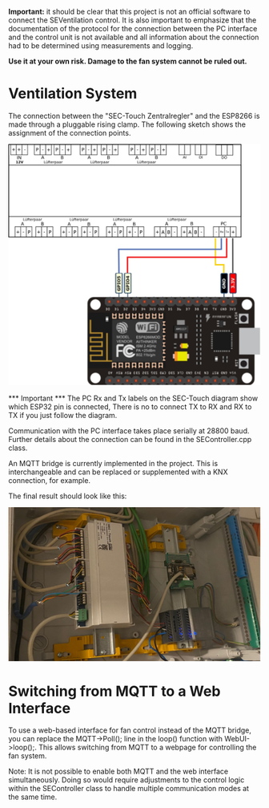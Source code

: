 **Important:** it should be clear that this project is not an official software to connect the SEVentilation control. It is also important to emphasize that the documentation of the protocol for the connection between the PC interface and the control unit is not available and all information about the connection had to be determined using measurements and logging.

**Use it at your own risk. Damage to the fan system cannot be ruled out.**

# Ventilation System

The connection between the "SEC-Touch Zentralregler" and the ESP8266 is made through a pluggable rising clamp. The following sketch shows the assignment of the connection points.

![sketch - connection between the esp8266 and sec-touch](/doc/sketch.jpg)

*** Important *** The PC Rx and Tx labels on the SEC-Touch diagram show which ESP32 pin is connected, There is no to connect TX to RX and RX to TX if you just follow the diagram. 

Communication with the PC interface takes place serially at 28800 baud. Further details about the connection can be found in the SEController.cpp class.

An MQTT bridge is currently implemented in the project. This is interchangeable and can be replaced or supplemented with a KNX connection, for example.

The final result should look like this:

![final result](/doc/final.jpg)


# Switching from MQTT to a Web Interface

To use a web-based interface for fan control instead of the MQTT bridge, you can replace the MQTT->Poll(); line in the loop() function with WebUI->loop();. This allows switching from MQTT to a webpage for controlling the fan system.

Note: It is not possible to enable both MQTT and the web interface simultaneously. Doing so would require adjustments to the control logic within the SEController class to handle multiple communication modes at the same time.